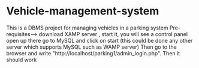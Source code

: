 # Vehicle-management-system
This is a DBMS project for managing vehicles in a parking system
Pre-requisites--> download XAMP server , start it, you will see a control panel open up there go to MySQL and click on start
(this could be done any other server which supports MySQL such as WAMP server)
Then go to the browser and write "http://localhost/parking1/admin_login.php".
Then it should work 
